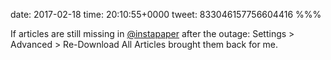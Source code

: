 date: 2017-02-18
time: 20:10:55+0000
tweet: 833046157756604416
%%%

If articles are still missing in [@instapaper](https://twitter.com/instapaper) after the outage: Settings &gt; Advanced &gt; Re-Download All Articles brought them back for me.
